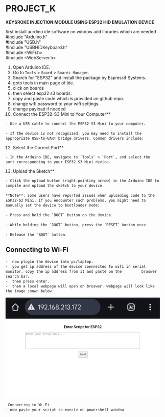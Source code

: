 # PROJECT_K

**KEYSROKE INJECTION
MODULE USING ESP32
HID EMULATION DEVICE**

first install aurdino ide software on window 
add libraries which are needed<br/> 
#include "Arduino.h"<br/>
#include "USB.h"<br/>
#include "USBHIDKeyboard.h"<br/>
#include <WiFi.h><br/>
#include <WebServer.h><br/>


  1. Open Arduino IDE.
  2. Go to `Tools` > `Board` > `Boards Manager`.
  4. Search for "ESP32" and install the package by Espressif Systems.
  5. goto tools in main page of ide.
  6. click on boards
  7. then select esp32 s3 boards.
  8. copy and paste code which is provided on github repo.
  9. change wifi password to your wifi settings.
  10. change payload if needed
  11. Connect the ESP32-S3 Mini to Your Computer**

    - Use a USB cable to connect the ESP32-S3 Mini to your computer.

    - If the device is not recognized, you may need to install the appropriate USB-to-UART bridge drivers. Common drivers include:
  12. Select the Correct Port**

    - In the Arduino IDE, navigate to `Tools` > `Port`, and select the port corresponding to your ESP32-S3 Mini device.
  13. Upload the Sketch**

    - Click the upload button (right-pointing arrow) in the Arduino IDE to compile and upload the sketch to your device.

    **Note**: Some users have reported issues when uploading code to the ESP32-S3 Mini. If you encounter such problems, you might need to manually set the device to bootloader mode:

    - Press and hold the `BOOT` button on the device.

    - While holding the `BOOT` button, press the `RESET` button once.

    - Release the `BOOT` button.


  ## Connecting to Wi-Fi

    -  now plugin the device into pc/laptop. 
    -  you get ip address of the device connnected to wifi in serial monitor. copy the ip address from it and paste on the         broswer search bar.
    -  then press enter.
    -  then a local webpage will open on broswer. webpage will look like the image shown below
   ![Alt text](img.jpg)

     Connecting to Wi-Fi 
    - now paste your script to execte on powershell window 
  

    




